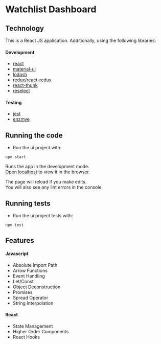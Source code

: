 # Watchlist Dashboard


## Technology
This is a React JS application. Additionally, using the following libraries:

#### Development
* [react](https://reactjs.org)
* [material-ui](https://material-ui.com)
* [lodash](https://lodash.com)
* [redux/react-redux](https://react-redux.js.org)
* [react-thunk](https://github.com/reduxjs/redux-thunk)
* [reselect](https://github.com/reduxjs/reselect)

#### Testing
* [jest](https://jestjs.io)
* [enzmye](https://airbnb.io/enzyme/)

## Running the code
* Run the ui project with:
```
npm start
```
Runs the app in the development mode.<br>
Open [localhost](http://localhost:3000) to view it in the browser.

The page will reload if you make edits.<br>
You will also see any lint errors in the console.

## Running tests
* Run the ui project tests with:
```
npm test
```

## Features
#### Javascript
* Absolute Import Path
* Arrow Functions
* Event Handling
* Let/Const
* Object Deconstruction
* Promises
* Spread Operator
* String Interpolation


#### React
* State Management
* Higher Order Components
* React Hooks
